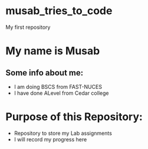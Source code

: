 # musab_tries_to_code
My first repository  

# My name is Musab
## Some info about me:
* I am doing BSCS from FAST-NUCES
* I have done ALevel from Cedar college

# Purpose of this Repository:
* Repository to store my Lab assignments
* I will record my progress here
